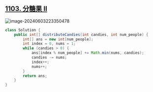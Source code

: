 ## [1103. 分糖果 II](https://leetcode.cn/problems/distribute-candies-to-people/)

![image-20240603223350478](https://like-a.oss-cn-beijing.aliyuncs.com/img/image-20240603223350478.png)



```Java
class Solution {
    public int[] distributeCandies(int candies, int num_people) {
        int[] ans = new int[num_people];
        int index = 0, nums = 1;
        while (candies > 0) {
            ans[index % num_people] += Math.min(nums, candies);
            candies -= nums;
            index++;
            nums++;
        }
        return ans;
    }
}
```

